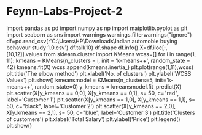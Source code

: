 # Feynn-Labs-Project-2
import pandas as pd
import numpy as np
import matplotlib.pyplot as plt
import seaborn as sns
import warnings
warnings.filterwarnings("ignore")
df=pd.read_csv(r'C:\Users\HP\Downloads\Indian automoble buying behavour study 1.0.csv')
df.tail(10)
df.shape
df.info()
X=df.iloc[:, [10,12]].values
from sklearn.cluster import KMeans
wcss=[]
for i in range(1, 11): 
    kmeans = KMeans(n_clusters = i, init = 'k-means++', random_state = 42)
    kmeans.fit(X) 
    wcss.append(kmeans.inertia_)
    plt.plot(range(1,11),wcss)
plt.title('The elbow method')
plt.xlabel('No. of clusters')
plt.ylabel('WCSS Values')
plt.show()
kmeansmodel = KMeans(n_clusters=5, init='k-means++', random_state=0)
y_kmeans = kmeansmodel.fit_predict(X)
plt.scatter(X[y_kmeans == 0,0], X[y_kmeans == 0,1], s= 50, c="red", label='Customer 1')
plt.scatter(X[y_kmeans == 1,0], X[y_kmeans == 1,1], s= 50, c="black", label='Customer 2')
plt.scatter(X[y_kmeans == 2,0], X[y_kmeans == 2,1], s= 50, c="blue", label='Customer 3')
plt.title('Clusters of customers')
plt.xlabel('Total Salary')
plt.ylabel('Price')
plt.legend()
plt.show()
